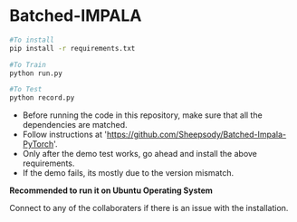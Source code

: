 # Batched-IMPALA

```bash
#To install
pip install -r requirements.txt

#To Train
python run.py

#To Test
python record.py
```

* Before running the code in this repository, make sure that all the dependencies are matched. 
* Follow instructions at 'https://github.com/Sheepsody/Batched-Impala-PyTorch'. 
* Only after the demo test works, go ahead and install the above requirements.
* If the demo fails, its mostly due to the version mismatch.

**Recommended to run it on Ubuntu Operating System**

Connect to any of the collaboraters if there is an issue with the installation. 
